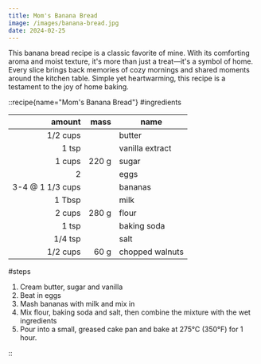 ```yaml
---
title: Mom's Banana Bread
image: /images/banana-bread.jpg
date: 2024-02-25
---
```


This banana bread recipe is a classic favorite of mine. With its comforting aroma and moist texture, it's more than just a treat—it's a symbol of home. Every slice brings back memories of cozy mornings and shared moments around the kitchen table. Simple yet heartwarming, this recipe is a testament to the joy of home baking.


::recipe{name="Mom's Banana Bread"}
#ingredients

|           amount |  mass | name            |
| ----------------:| -----:| --------------- |
|         1/2 cups |       | butter          |
|            1 tsp |       | vanilla extract |
|           1 cups | 220 g | sugar           |
|                2 |       | eggs            |
| 3-4 @ 1 1/3 cups |       | bananas         |
|           1 Tbsp |       | milk            |
|           2 cups | 280 g | flour           |
|            1 tsp |       | baking soda     |
|          1/4 tsp |       | salt            |
|         1/2 cups |  60 g     | chopped walnuts |

#steps

1. Cream butter, sugar and vanilla
2. Beat in eggs
3. Mash bananas with milk and mix in
4. Mix flour, baking soda and salt, then combine the mixture with the wet ingredients
5. Pour into a small, greased cake pan and bake at 275°C (350°F) for 1 hour. 

::
